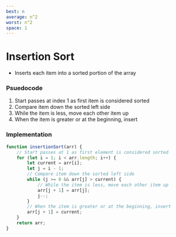 ```yaml
---
best: n
average: n^2
worst: n^2
space: 1
---
```

# Insertion Sort
- Inserts each item into a sorted portion of the array

### Psuedocode
1. Start passes at index 1 as first item is considered sorted
2. Compare item down the sorted left side
3. While the item is less, move each other item up
4. When the item is greater or at the beginning, insert

### Implementation
``` js
function insertionSort(arr) {
	// Start passes at 1 as first element is considered sorted
	for (let i = 1; i < arr.length; i++) {
		let current = arr[i];
		let j = i - 1;
		// Compare item down the sorted left side
		while (j >= 0 && arr[j] > current) {
			// While the item is less, move each other item up
			arr[j + 1] = arr[j];
			j--;
		}
		// When the item is greater or at the beginning, insert
		arr[j + 1] = current;
	}
	return arr;
}
```